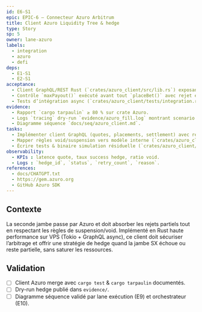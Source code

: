 ```yaml
---
id: E6-S1
epic: EPIC-6 — Connecteur Azuro Arbitrum
title: Client Azuro Liquidity Tree & hedge
type: Story
sp: 5
owner: lane-azuro
labels:
  - integration
  - azuro
  - defi
deps:
  - E1-S1
  - E2-S1
acceptance:
  - Client GraphQL/REST Rust (`crates/azuro_client/src/lib.rs`) exposant `simulateQuote(size)` retournant cote post-impact + `Δcote`, et `placeBet()` rejetant si `Δcote > 0,02` décimal.
  - Contrôle `maxPayout()` exécuté avant tout `placeBet()` avec rejet explicite si dépassement, et support hedge/residual respectant règles void/suspension Azuro.
  - Tests d’intégration async (`crates/azuro_client/tests/integration.rs`) couvrant simulateQuote, contrôle `maxPayout`, hedge/residuel et journalisant `odd_sim`, `odd_fill`, `Δ`, `payout_cap`.
evidence:
  - Rapport `cargo tarpaulin` ≥ 80 % sur crate Azuro.
  - Logs `tracing` dry-run `evidence/azuro_fill.log` montrant scenario hedge/résiduel.
  - Diagramme séquence `docs/seq/azuro_client.md`.
tasks:
  - Implémenter client GraphQL (quotes, placements, settlement) avec résilience réseau (`async-graphql-client`, `reqwest` + `tokio`), instrumentation `tracing` et calcul `simulateQuote` post-impact.
  - Mapper règles void/suspension vers modèle interne (`crates/azuro_client/src/rules.rs`) avec contrôle `maxPayout` pré-envoi et rejet `Δcote > 0,02`.
  - Écrire tests & binaire simulation résiduelle (`crates/azuro_client/src/bin/residual_sim.rs`) produisant métriques `odd_sim`, `odd_fill`, `Δ`, `payout_cap`.
observability:
  - KPIs : latence quote, taux success hedge, ratio void.
  - Logs : `hedge_id`, `status`, `retry_count`, `reason`.
references:
  - docs/CHATGPT.txt
  - https://gem.azuro.org
  - GitHub Azuro SDK
---
```


## Contexte
La seconde jambe passe par Azuro et doit absorber les rejets partiels tout en respectant les règles de suspension/void. Implémenté en Rust haute performance sur VPS (Tokio + GraphQL async), ce client doit sécuriser l’arbitrage et offrir une stratégie de hedge quand la jambe SX échoue ou reste partielle, sans saturer les ressources.

## Validation
- [ ] Client Azuro merge avec `cargo test` & `cargo tarpaulin` documentés.
- [ ] Dry-run hedge publié dans `evidence/`.
- [ ] Diagramme séquence validé par lane exécution (E9) et orchestrateur (E10).

